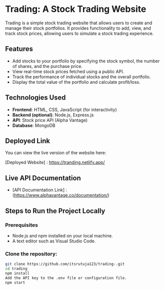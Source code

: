 # Trading: A Stock Trading Website

Trading is a simple stock trading website that allows users to create and manage their stock portfolios. It provides functionality to add, view, and track stock prices, allowing users to simulate a stock trading experience.

## Features

- Add stocks to your portfolio by specifying the stock symbol, the number of shares, and the purchase price.
- View real-time stock prices fetched using a public API.
- Track the performance of individual stocks and the overall portfolio.
- Display the total value of the portfolio and calculate profit/loss.
  
## Technologies Used

- **Frontend**: HTML, CSS, JavaScript (for interactivity)
- **Backend (optional)**: Node.js, Express.js
- **API**: Stock price API (Alpha Vantage)
- **Database**: MongoDB 
## Deployed Link

You can view the live version of the website here:

[Deployed Website] : https://tranding.netlify.app/

## Live API Documentation

- [API Documentation Link] : (https://www.alphavantage.co/documentation/)

## Steps to Run the Project Locally

### Prerequisites

- Node.js and npm installed on your local machine.
- A text editor such as Visual Studio Code.

### Clone the repository:

```bash
git clone https://github.com/itsrutuja123/trading-.git
cd trading
npm install
Add the API key to the .env file or configuration file.
npm start

